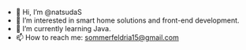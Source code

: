 - 👋 Hi, I’m @natsudaS
- 👀 I’m interested in smart home solutions and front-end development.
- 🌱 I’m currently learning Java.
- 📫 How to reach me: sommerfeldria15@gmail.com

<!---
natsudaS/natsudaS is a ✨ special ✨ repository because its `README.md` (this file) appears on your GitHub profile.
You can click the Preview link to take a look at your changes.
--->
